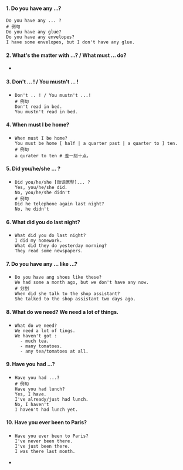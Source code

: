 #### 1. Do you have any ...?

```
Do you have any ... ?
# 例句
Do you have any glue?
Do you have any envelopes?
I have some envelopes, but I don't have any glue.
```

#### 2. What's the matter with ...? / What must ... do?

- ```
   
  ```


#### 3. Don't ... ! / You mustn't ... !

- ```
  Don't .. ! / You mustn't ...!
  # 例句
  Don't read in bed.
  You mustn't read in bed.
  ```


#### 4. When must I be home?

- ```
  When must I be home?
  You must be home [ half | a quarter past | a quarter to ] ten.
  # 例句
  a qurater to ten # 差一刻十点。
  ```


#### 5. Did you/he/she ... ?

- ```
  Did you/he/she [动词原型]... ?
  Yes, you/he/she did.
  No, you/he/she didn't
  # 例句
  Did he telephone again last night?
  No, he didn't
  ```

#### 6. What did you do last night?

- ```
  What did you do last night?
  I did my homework.
  What did they do yesterday morning?
  They read some newspapers.
  ```

#### 7. Do you have any ... like ...?

- ```
  Do you have ang shoes like these?
  We had some a month ago, but we don't have any now.
  # 分割
  When did she talk to the shop assistant?
  She talked to the shop assistant two days ago.
  ```

#### 8. What do we need? We need a lot of things.

- ```
  What do we need?
  We need a lot of tings.
  We haven't got :
  	- much tea.
  	- many tomatoes.
  	- any tea/tomatoes at all.
  ```


#### 9. Have you had ...?

- ```
  Have you had ...?
  # 例句
  Have you had lunch?
  Yes, I have.
  I've already/just had lunch.
  No, I haven't
  I haven't had lunch yet.
  ```


#### 10. Have you ever been to Paris?

- ```
  Have you ever been to Paris?
  I've never been there.
  I've just been there.
  I was there last month.
  ```

- 


